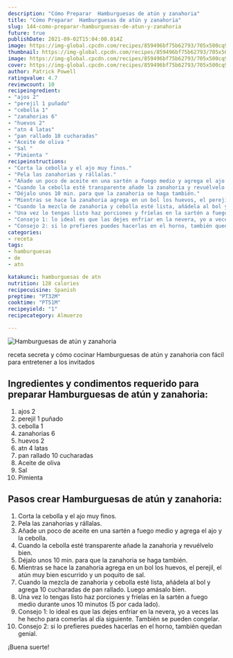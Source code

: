 ```yaml
---
description: "Cómo Preparar  Hamburguesas de atún y zanahoria"
title: "Cómo Preparar  Hamburguesas de atún y zanahoria"
slug: 144-como-preparar-hamburguesas-de-atun-y-zanahoria
future: true
publishDate: 2021-09-02T15:04:00.014Z
image: https://img-global.cpcdn.com/recipes/859496bf75b62793/705x500cq90/hamburguesas-de-atun-y-zanahoria-foto-principal.jpg
thumbnail: https://img-global.cpcdn.com/recipes/859496bf75b62793/705x500cq90/hamburguesas-de-atun-y-zanahoria-foto-principal.jpg
image: https://img-global.cpcdn.com/recipes/859496bf75b62793/705x500cq90/hamburguesas-de-atun-y-zanahoria-foto-principal.jpg
cover: https://img-global.cpcdn.com/recipes/859496bf75b62793/705x500cq90/hamburguesas-de-atun-y-zanahoria-foto-principal.jpg
author: Patrick Powell
ratingvalue: 4.7
reviewcount: 10
recipeingredient:
- "ajos 2"
- "perejil 1 puñado"
- "cebolla 1"
- "zanahorias 6"
- "huevos 2"
- "atn 4 latas"
- "pan rallado 10 cucharadas"
- "Aceite de oliva "
- "Sal "
- "Pimienta "
recipeinstructions:
- "Corta la cebolla y el ajo muy finos."
- "Pela las zanahorias y rállalas."
- "Añade un poco de aceite en una sartén a fuego medio y agrega el ajo y la cebolla."
- "Cuando la cebolla esté transparente añade la zanahoria y revuélvelo bien."
- "Déjalo unos 10 min. para que la zanahoria se haga también."
- "Mientras se hace la zanahoria agrega en un bol los huevos, el perejil, el atún muy bien escurrido y un poquito de sal."
- "Cuando la mezcla de zanahoria y cebolla esté lista, añádela al bol y agrega 10 cucharadas de pan rallado. Luego amásalo bien."
- "Una vez lo tengas listo haz porciones y fríelas en la sartén a fuego medio durante unos 10 minutos (5 por cada lado)."
- "Consejo 1: lo ideal es que las dejes enfriar en la nevera, yo a veces las he hecho para comerlas al día siguiente. También se pueden congelar."
- "Consejo 2: si lo prefieres puedes hacerlas en el horno, también quedan genial."
categories:
- receta
tags:
- hamburguesas
- de
- atn

katakunci: hamburguesas de atn 
nutrition: 128 calories
recipecuisine: Spanish
preptime: "PT32M"
cooktime: "PT51M"
recipeyield: "1"
recipecategory: Almuerzo

---
```



![Hamburguesas de atún y zanahoria](https://img-global.cpcdn.com/recipes/859496bf75b62793/705x500cq90/hamburguesas-de-atun-y-zanahoria-foto-principal.jpg)

receta secreta y cómo cocinar Hamburguesas de atún y zanahoria con fácil para entretener a los invitados

<!--inarticleads1-->

## Ingredientes y condimentos requerido para preparar Hamburguesas de atún y zanahoria:

1. ajos 2
1. perejil 1 puñado
1. cebolla 1
1. zanahorias 6
1. huevos 2
1. atn 4 latas
1. pan rallado 10 cucharadas
1. Aceite de oliva 
1. Sal 
1. Pimienta 



<!--inarticleads2-->

## Pasos crear Hamburguesas de atún y zanahoria:

1. Corta la cebolla y el ajo muy finos.
1. Pela las zanahorias y rállalas.
1. Añade un poco de aceite en una sartén a fuego medio y agrega el ajo y la cebolla.
1. Cuando la cebolla esté transparente añade la zanahoria y revuélvelo bien.
1. Déjalo unos 10 min. para que la zanahoria se haga también.
1. Mientras se hace la zanahoria agrega en un bol los huevos, el perejil, el atún muy bien escurrido y un poquito de sal.
1. Cuando la mezcla de zanahoria y cebolla esté lista, añádela al bol y agrega 10 cucharadas de pan rallado. Luego amásalo bien.
1. Una vez lo tengas listo haz porciones y fríelas en la sartén a fuego medio durante unos 10 minutos (5 por cada lado).
1. Consejo 1: lo ideal es que las dejes enfriar en la nevera, yo a veces las he hecho para comerlas al día siguiente. También se pueden congelar.
1. Consejo 2: si lo prefieres puedes hacerlas en el horno, también quedan genial.



¡Buena suerte!

